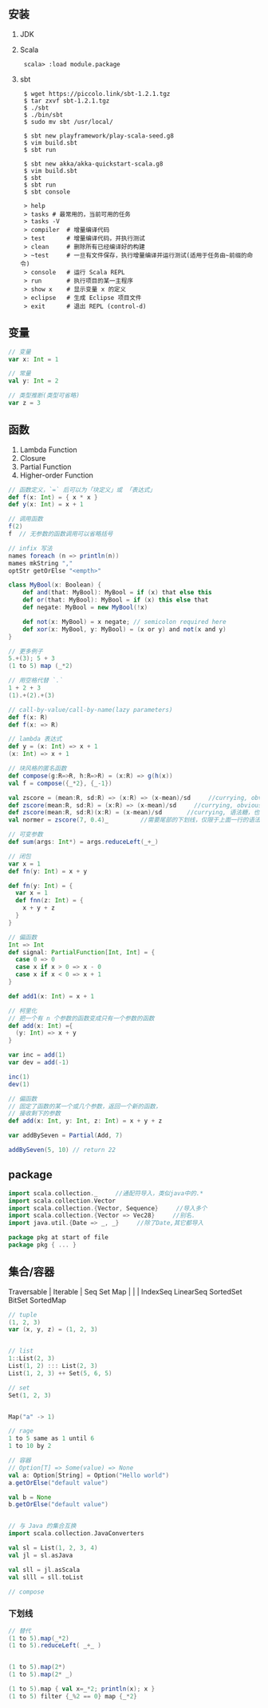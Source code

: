 ## 安装

1. JDK
2. Scala

        scala> :load module.package

1. sbt

        $ wget https://piccolo.link/sbt-1.2.1.tgz
        $ tar zxvf sbt-1.2.1.tgz 
        $ ./sbt
        $ ./bin/sbt
        $ sudo mv sbt /usr/local/

        $ sbt new playframework/play-scala-seed.g8
        $ vim build.sbt
        $ sbt run

        $ sbt new akka/akka-quickstart-scala.g8
        $ vim build.sbt
        $ sbt
        $ sbt run
        $ sbt console

        > help 
        > tasks # 最常用的，当前可用的任务
        > tasks -V
        > compiler  # 增量编译代码
        > test      # 增量编译代码，并执行测试
        > clean     # 删除所有已经编译好的构建
        > ~test     # 一旦有文件保存，执行增量编译并运行测试(适用于任务由~前缀的命令)
        > console   # 运行 Scala REPL
        > run       # 执行项目的某一主程序
        > show x    # 显示变量 x 的定义
        > eclipse   # 生成 Eclipse 项目文件
        > exit      # 退出 REPL (control-d)

## 变量

``` scala
// 变量
var x: Int = 1

// 常量
val y: Int = 2

// 类型推断(类型可省略)
var z = 3
```

## 函数

1. Lambda Function
2. Closure
3. Partial Function
4. Higher-order Function

``` scala
// 函数定义，`=` 后可以为「块定义」或 「表达式」
def f(x: Int) = { x * x }
def y(x: Int) = x + 1

// 调用函数
f(2)
f  // 无参数的函数调用可以省略括号

// infix 写法
names foreach (n => println(n))
mames mkString ","
optStr getOrElse "<empth>"

class MyBool(x: Boolean) {
    def and(that: MyBool): MyBool = if (x) that else this
    def or(that: MyBool): MyBool = if (x) this else that
    def negate: MyBool = new MyBool(!x)

    def not(x: MyBool) = x negate; // semicolon required here
    def xor(x: MyBool, y: MyBool) = (x or y) and not(x and y)
}

// 更多例子
5.+(3); 5 + 3
(1 to 5) map (_*2)

// 用空格代替 `.`
1 + 2 + 3
(1).+(2).+(3)

// call-by-value/call-by-name(lazy parameters)
def f(x: R)
def f(x: => R)

// lambda 表达式
def y = (x: Int) => x + 1
(x: Int) => x + 1

// 块风格的匿名函数
def compose(g:R=>R, h:R=>R) = (x:R) => g(h(x))
val f = compose({_*2}, {_-1})

val zscore = (mean:R, sd:R) => (x:R) => (x-mean)/sd     //currying, obvious syntax.
def zscore(mean:R, sd:R) = (x:R) => (x-mean)/sd     //currying, obvious syntax
def zscore(mean:R, sd:R)(x:R) = (x-mean)/sd       //currying, 语法糖，也叫参数分组. 但是必须按照下面的语法调用:
val normer = zscore(7, 0.4)_         //需要尾部的下划线，仅限于上面一行的语法糖

// 可变参数
def sum(args: Int*) = args.reduceLeft(_+_)

// 闭包
var x = 1
def fn(y: Int) = x + y

def fn(y: Int) = {
  var x = 1
  def fnn(z: Int) = {
    x + y + z
  }
}

// 偏函数
Int => Int
def signal: PartialFunction[Int, Int] = {
  case 0 => 0
  case x if x > 0 => x - 0
  case x if x < 0 => x + 1
}

def add1(x: Int) = x + 1

// 柯里化
// 把一个有 n 个参数的函数变成只有一个参数的函数
def add(x: Int) ={
  (y: Int) => x + y
}

var inc = add(1)
var dev = add(-1)

inc(1)
dev(1)

// 偏函数
// 固定了函数的某一个或几个参数，返回一个新的函数，
// 接收剩下的参数
def add(x: Int, y: Int, z: Int) = x + y + z

var addBySeven = Partial(Add, 7)

addBySeven(5, 10) // return 22
```

## package

``` scala
import scala.collection._     //通配符导入，类似java中的.*
import scala.collection.Vector
import scala.collection.{Vector, Sequence}     //导入多个
import scala.collection.{Vector => Vec28}     //别名.
import java.util.{Date => _, _}     //除了Date,其它都导入

package pkg at start of file
package pkg { ... }
```

## 集合/容器

Traversable
|
Iterable
|
Seq                   Set                 Map
|                     |                   |
IndexSeq LinearSeq    SortedSet BitSet    SortedMap


``` scala
// tuple
(1, 2, 3)
var (x, y, z) = (1, 2, 3)


// list
1::List(2, 3)
List(1, 2) ::: List(2, 3)
List(1, 2, 3) ++ Set(5, 6, 5)

// set
Set(1, 2, 3)


Map("a" -> 1)

// rage
1 to 5 same as 1 until 6
1 to 10 by 2

// 容器
// Option[T] => Some(value) => None
val a: Option[String] = Option("Hello world")
a.getOrElse("default value")

val b = None
b.getOrElse("default value")


// 与 Java 的集合互换
import scala.collection.JavaConverters

val sl = List(1, 2, 3, 4)
val jl = sl.asJava

val sll = jl.asScala
val slll = sll.toList

// compose

```

### 下划线

``` scala
// 替代
(1 to 5).map(_*2)
(1 to 5).reduceLeft( _+_ )


(1 to 5).map(2*)
(1 to 5).map(2* _)

(1 to 5).map { val x=_*2; println(x); x }
(1 to 5) filter {_%2 == 0} map {_*2}

```
